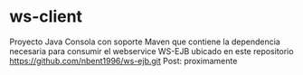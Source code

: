 # ws-client
Proyecto Java Consola con soporte Maven que contiene la dependencia necesaria para consumir el webservice WS-EJB ubicado en este repositorio
https://github.com/nbent1996/ws-ejb.git
Post: proximamente

